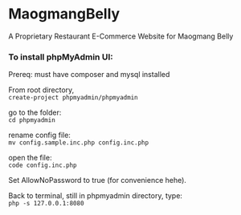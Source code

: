 # MaogmangBelly
A Proprietary Restaurant E-Commerce Website for Maogmang Belly


### To install phpMyAdmin UI:  
Prereq: must have composer and mysql installed

From root directory,  
<code>create-project phpmyadmin/phpmyadmin</code>

go to the folder:  
<code>cd phpmyadmin</code>  

rename config file:  
<code>mv config.sample.inc.php config.inc.php</code>  

open the file:  
<code>code config.inc.php</code>  

Set AllowNoPassword to true (for convenience hehe).  

Back to terminal, still in phpmyadmin directory, type:  
<code>php -s 127.0.0.1:8080</code>





